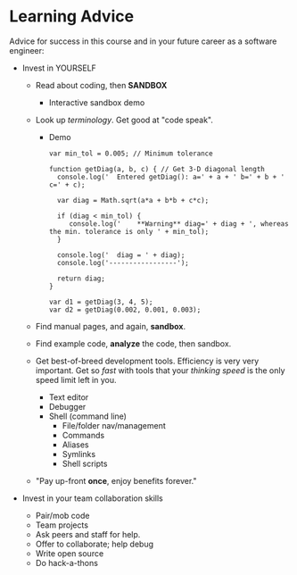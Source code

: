 # Learning Advice
Advice for success in this course and in your future career as a software engineer:

- Invest in YOURSELF

  - Read about coding, then **SANDBOX**
    - Interactive sandbox demo

  - Look up *terminology*. Get good at "code speak".
    - Demo

          var min_tol = 0.005; // Minimum tolerance

          function getDiag(a, b, c) { // Get 3-D diagonal length
            console.log('  Entered getDiag(): a=' + a + ' b=' + b + ' c=' + c);

            var diag = Math.sqrt(a*a + b*b + c*c);

            if (diag < min_tol) {
               console.log('    **Warning** diag=' + diag + ', whereas the min. tolerance is only ' + min_tol);
            }

            console.log('  diag = ' + diag);
            console.log('-----------------');

            return diag;
          }

          var d1 = getDiag(3, 4, 5);
          var d2 = getDiag(0.002, 0.001, 0.003);

  - Find manual pages, and again, **sandbox**.

  - Find example code, **analyze** the code, then sandbox.

  - Get best-of-breed development tools. Efficiency is very very important.
    Get so *fast* with tools that your *thinking speed* is the only speed limit left in you.
    - Text editor
    - Debugger
    - Shell (command line)
      - File/folder nav/management
      - Commands
      - Aliases
      - Symlinks
      - Shell scripts

  - "Pay up-front **once**, enjoy benefits forever."

- Invest in your team collaboration skills
  - Pair/mob code
  - Team projects
  - Ask peers and staff for help.
  - Offer to collaborate; help debug
  - Write open source
  - Do hack-a-thons
